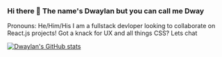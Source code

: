 ### Hi there 👋 The name's Dwaylan but you can call me Dway
Pronouns: He/Him/His
I am a fullstack devloper looking to collaborate on React.js projects! Got a knack for UX and all things CSS? Lets chat


[![Dwaylan's GitHub stats](https://github-readme-stats.vercel.app/api?username=Dwaylan)](https://github.com/anuraghazra/github-readme-stats)

<!--
**Dwaylan/Dwaylan** is a ✨ _special_ ✨ repository because its `README.md` (this file) appears on your GitHub profile.

Here are some ideas to get you started:

- 🔭 I’m currently working on ...
- 🌱 I’m currently learning ...
- 👯 I’m looking to collaborate on ... React.js
- 🤔 I’m looking for help with ... UX
- 💬 Ask me about ... anything and everything
- 📫 How to reach me: ...
- 😄 Pronouns: ... He/Him/His
- ⚡ Fun fact: ... I am Sierra Leonian
-->
